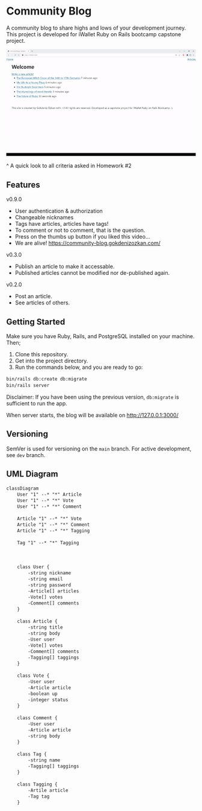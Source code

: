 # Community Blog

A community blog to share highs and lows of your development journey. This project is developed for iWallet Ruby on Rails bootcamp capstone project.

![Demo of the project plays as a gif file.](.github/demo-hw2.gif)

^ A quick look to all criteria asked in Homework #2

## Features
v0.9.0
- User authentication & authorization
- Changeable nicknames
- Tags have articles, articles have tags!
- To comment or not to comment, that is the question.
- Press on the thumbs up button if you liked this video...
- We are alive! https://community-blog.gokdenizozkan.com/

v0.3.0
- Publish an article to make it accessable.
- Published articles cannot be modified nor de-published again.

v0.2.0
- Post an article.
- See articles of others.

## Getting Started

Make sure you have Ruby, Rails, and PostgreSQL installed on your machine. Then;

1. Clone this repository.
2. Get into the project directory.
3. Run the commands below, and you are ready to go:
```bash
bin/rails db:create db:migrate
bin/rails server
```

Disclaimer: If you have been using the previous version, `db:migrate` is sufficient to run the app.

When server starts, the blog will be available on http://127.0.0.1:3000/

## Versioning

SemVer is used for versioning on the `main` branch. For active development, see `dev` branch.

## UML Diagram

```mermaid
classDiagram
	User "1" --* "*" Article
	User "1" --* "*" Vote
	User "1" --* "*" Comment

	Article "1" --* "*" Vote
	Article "1" --* "*" Comment
	Article "1" --* "*" Tagging

	Tag "1" --* "*" Tagging



	class User {
		-string nickname
		-string email
		-string password
		-Article[] articles
		-Vote[] votes
		-Comment[] comments
	}

	class Article {
		-string title
		-string body
		-User user
		-Vote[] votes
		-Comment[] comments
		-Tagging[] taggings
	}

	class Vote {
		-User user
		-Article article
		-boolean up
		-integer status
	}

	class Comment {
		-User user
		-Article article
		-string body
	}

	class Tag {
		-string name
		-Tagging[] taggings
	}

	class Tagging {
		-Artile article
		-Tag tag
	}
```